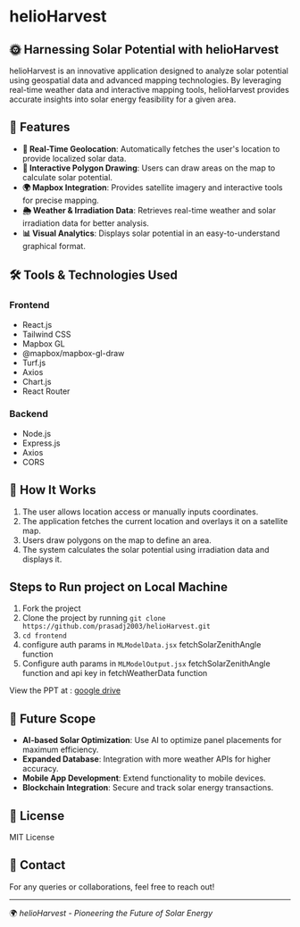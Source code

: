 # helioHarvest

## 🌞 Harnessing Solar Potential with helioHarvest

helioHarvest is an innovative application designed to analyze solar potential using geospatial data and advanced mapping technologies. By leveraging real-time weather data and interactive mapping tools, helioHarvest provides accurate insights into solar energy feasibility for a given area.

## 🚀 Features

* **📍 Real-Time Geolocation**: Automatically fetches the user's location to provide localized solar data.
* **📐 Interactive Polygon Drawing**: Users can draw areas on the map to calculate solar potential.
* **🌍 Mapbox Integration**: Provides satellite imagery and interactive tools for precise mapping.
* **🌦️ Weather & Irradiation Data**: Retrieves real-time weather and solar irradiation data for better analysis.
* **📊 Visual Analytics**: Displays solar potential in an easy-to-understand graphical format.

## 🛠️ Tools & Technologies Used

### **Frontend**
* React.js
* Tailwind CSS
* Mapbox GL
* @mapbox/mapbox-gl-draw
* Turf.js
* Axios
* Chart.js
* React Router

### **Backend**
* Node.js
* Express.js
* Axios
* CORS

## 📖 How It Works

1. The user allows location access or manually inputs coordinates.
2. The application fetches the current location and overlays it on a satellite map.
3. Users draw polygons on the map to define an area.
4. The system calculates the solar potential using irradiation data and displays it.

## Steps to Run project on Local Machine
1. Fork the project
2. Clone the project by running `git clone https://github.com/prasadj2003/helioHarvest.git`
3. `cd frontend` 
4. configure auth params in `MLModelData.jsx` fetchSolarZenithAngle function
5. Configure auth params in `MLModelOutput.jsx` fetchSolarZenithAngle function and api key in fetchWeatherData function


View the PPT at : [google drive](https://drive.google.com/file/d/1puTaK3E6mRIFqEMdypjwY62r7aVS_Vdp/view?usp=sharing)

## 🌟 Future Scope

* **AI-based Solar Optimization**: Use AI to optimize panel placements for maximum efficiency.
* **Expanded Database**: Integration with more weather APIs for higher accuracy.
* **Mobile App Development**: Extend functionality to mobile devices.
* **Blockchain Integration**: Secure and track solar energy transactions.

## 📜 License

MIT License

## 📩 Contact

For any queries or collaborations, feel free to reach out!

---

🌍 *helioHarvest - Pioneering the Future of Solar Energy*
